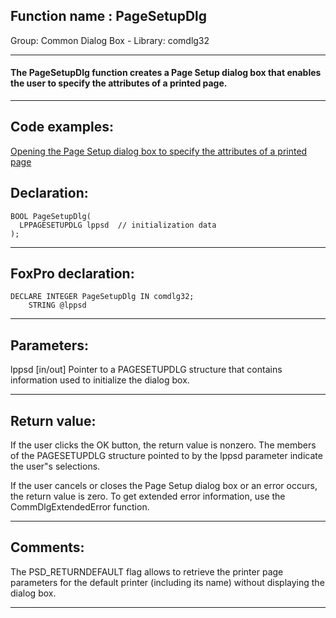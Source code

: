 
## Function name : PageSetupDlg
Group: Common Dialog Box - Library: comdlg32    
***  


#### The PageSetupDlg function creates a Page Setup dialog box that enables the user to specify the attributes of a printed page.
***  


## Code examples:
[Opening the Page Setup dialog box to specify the attributes of a printed page](../../samples/sample_272.md)  

## Declaration:
```foxpro  
BOOL PageSetupDlg(
  LPPAGESETUPDLG lppsd  // initialization data
);  
```  
***  


## FoxPro declaration:
```foxpro  
DECLARE INTEGER PageSetupDlg IN comdlg32;
	STRING @lppsd  
```  
***  


## Parameters:
lppsd 
[in/out] Pointer to a PAGESETUPDLG structure that contains information used to initialize the dialog box.   
***  


## Return value:
If the user clicks the OK button, the return value is nonzero. The members of the PAGESETUPDLG structure pointed to by the lppsd parameter indicate the user"s selections.

If the user cancels or closes the Page Setup dialog box or an error occurs, the return value is zero. To get extended error information, use the CommDlgExtendedError function.  
***  


## Comments:
The PSD_RETURNDEFAULT flag allows to retrieve the printer page parameters for the default printer (including its name) without displaying the dialog box.  
  
***  

